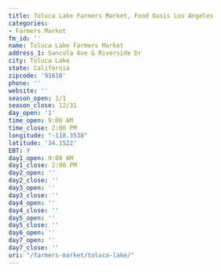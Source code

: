 ```yaml
---
title: Toluca Lake Farmers Market, Food Oasis Los Angeles
categories:
- Farmers Market
fm_id: ''
name: Toluca Lake Farmers Market
address_1: Sancola Ave & Riverside Dr
city: Toluca Lake
state: California
zipcode: '91610'
phone: ''
website: ''
season_open: 1/1
season_close: 12/31
day_open: '1'
time_open: 9:00 AM
time_close: 2:00 PM
longitude: "-118.3538"
latitude: '34.1522'
EBT: Y
day1_open: 9:00 AM
day1_close: 2:00 PM
day2_open: ''
day2_close: ''
day3_open: ''
day3_close: ''
day4_open: ''
day4_close: ''
day5_open: ''
day5_close: ''
day6_open: ''
day7_open: ''
day7_close: ''
uri: "/farmers-market/toluca-lake/"
---
```


